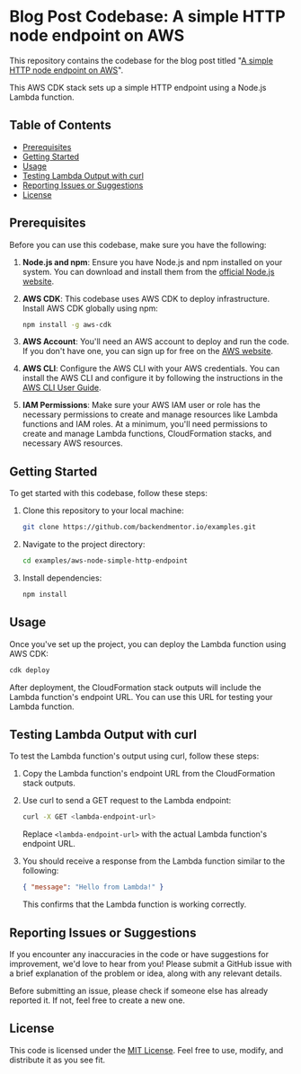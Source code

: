 # Blog Post Codebase: A simple HTTP node endpoint on AWS

This repository contains the codebase for the blog post titled "[A simple HTTP node endpoint on AWS](https://www.backendmentor.io/articles/aws-node-simple-http-endpoint)".

This AWS CDK stack sets up a simple HTTP endpoint using a Node.js Lambda function.

## Table of Contents

- [Prerequisites](#prerequisites)
- [Getting Started](#getting-started)
- [Usage](#usage)
- [Testing Lambda Output with curl](#testing-lambda-output-with-curl)
- [Reporting Issues or Suggestions](#reporting-issues-or-suggestions)
- [License](#license)

## Prerequisites

Before you can use this codebase, make sure you have the following:

1. **Node.js and npm**: Ensure you have Node.js and npm installed on your system. You can download and install them from the [official Node.js website](https://nodejs.org/).

2. **AWS CDK**: This codebase uses AWS CDK to deploy infrastructure. Install AWS CDK globally using npm:

   ```bash
   npm install -g aws-cdk
   ```

3. **AWS Account**: You'll need an AWS account to deploy and run the code. If you don't have one, you can sign up for free on the [AWS website](https://aws.amazon.com/).

4. **AWS CLI**: Configure the AWS CLI with your AWS credentials. You can install the AWS CLI and configure it by following the instructions in the [AWS CLI User Guide](https://docs.aws.amazon.com/cli/latest/userguide/cli-configure-quickstart.html).

5. **IAM Permissions**: Make sure your AWS IAM user or role has the necessary permissions to create and manage resources like Lambda functions and IAM roles. At a minimum, you'll need permissions to create and manage Lambda functions, CloudFormation stacks, and necessary AWS resources.

## Getting Started

To get started with this codebase, follow these steps:

1. Clone this repository to your local machine:

   ```bash
   git clone https://github.com/backendmentor.io/examples.git
   ```

2. Navigate to the project directory:

   ```bash
   cd examples/aws-node-simple-http-endpoint
   ```

3. Install dependencies:

   ```bash
   npm install
   ```

## Usage

Once you've set up the project, you can deploy the Lambda function using AWS CDK:

```bash
cdk deploy
```

After deployment, the CloudFormation stack outputs will include the Lambda function's endpoint URL. You can use this URL for testing your Lambda function.

## Testing Lambda Output with curl

To test the Lambda function's output using curl, follow these steps:

1. Copy the Lambda function's endpoint URL from the CloudFormation stack outputs.

2. Use curl to send a GET request to the Lambda endpoint:

   ```bash
   curl -X GET <lambda-endpoint-url>
   ```

   Replace `<lambda-endpoint-url>` with the actual Lambda function's endpoint URL.

3. You should receive a response from the Lambda function similar to the following:

   ```json
   { "message": "Hello from Lambda!" }
   ```

   This confirms that the Lambda function is working correctly.

## Reporting Issues or Suggestions

If you encounter any inaccuracies in the code or have suggestions for improvement, we'd love to hear from you! Please submit a GitHub issue with a brief explanation of the problem or idea, along with any relevant details.

Before submitting an issue, please check if someone else has already reported it. If not, feel free to create a new one.

## License

This code is licensed under the [MIT License](LICENSE). Feel free to use, modify, and distribute it as you see fit.
